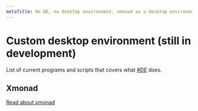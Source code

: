 ```yaml
---
metaTitle: No DE, no desktop environment, xmonad as a desktop environment, custom desktop environment.
---
```


# Custom desktop environment (still in development)
List of current programs and scripts that covers what [#DE](/environment/desktop-environment) does.
## Xmonad
[Read about xmonad](/environment/xmonad)
